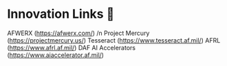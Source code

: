 # Innovation Links 🔗

AFWERX (https://afwerx.com/) /n
Project Mercury (https://projectmercury.us/)
Tesseract (https://www.tesseract.af.mil/) 
AFRL (https://www.afrl.af.mil/) 
DAF AI Accelerators (https://www.aiaccelerator.af.mil/)
